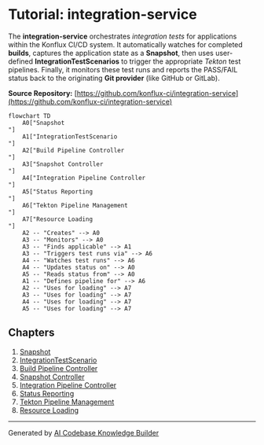 # Tutorial: integration-service

The **integration-service** orchestrates *integration tests* for applications within the Konflux CI/CD system.
It automatically watches for completed **builds**, captures the application state as a **Snapshot**,
then uses user-defined **IntegrationTestScenarios** to trigger the appropriate *Tekton* test pipelines.
Finally, it monitors these test runs and reports the PASS/FAIL status back to the originating **Git provider** (like GitHub or GitLab).


**Source Repository:** [https://github.com/konflux-ci/integration-service](https://github.com/konflux-ci/integration-service)

```mermaid
flowchart TD
    A0["Snapshot
"]
    A1["IntegrationTestScenario
"]
    A2["Build Pipeline Controller
"]
    A3["Snapshot Controller
"]
    A4["Integration Pipeline Controller
"]
    A5["Status Reporting
"]
    A6["Tekton Pipeline Management
"]
    A7["Resource Loading
"]
    A2 -- "Creates" --> A0
    A3 -- "Monitors" --> A0
    A3 -- "Finds applicable" --> A1
    A3 -- "Triggers test runs via" --> A6
    A4 -- "Watches test runs" --> A6
    A4 -- "Updates status on" --> A0
    A5 -- "Reads status from" --> A0
    A1 -- "Defines pipeline for" --> A6
    A2 -- "Uses for loading" --> A7
    A3 -- "Uses for loading" --> A7
    A4 -- "Uses for loading" --> A7
    A5 -- "Uses for loading" --> A7
```

## Chapters

1. [Snapshot
](01_snapshot_.md)
2. [IntegrationTestScenario
](02_integrationtestscenario_.md)
3. [Build Pipeline Controller
](03_build_pipeline_controller_.md)
4. [Snapshot Controller
](04_snapshot_controller_.md)
5. [Integration Pipeline Controller
](05_integration_pipeline_controller_.md)
6. [Status Reporting
](06_status_reporting_.md)
7. [Tekton Pipeline Management
](07_tekton_pipeline_management_.md)
8. [Resource Loading
](08_resource_loading_.md)


---

Generated by [AI Codebase Knowledge Builder](https://github.com/The-Pocket/Tutorial-Codebase-Knowledge)